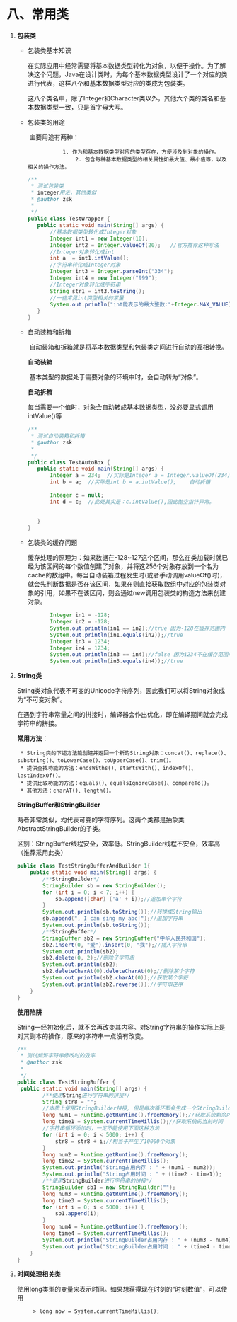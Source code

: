 # 八、常用类

1. **包装类**

    * 包装类基本知识

      ​		在实际应用中经常需要将基本数据类型转化为对象，以便于操作。为了解决这个问题，Java在设计类时，为每个基本数据类型设计了一个对应的类进行代表，这样八个和基本数据类型对应的类成为包装类。

      ​		这八个类名中，除了Integer和Character类以外，其他六个类的类名和基本数据类型一致，只是首字母大写。

   * 包装类的用途

     ​		主要用途有两种：

     				1. 作为和基本数据类型对应的类型存在，方便涉及到对象的操作。
        				2. 包含每种基本数据类型的相关属性如最大值、最小值等，以及相关的操作方法。

     ```java
     /**
      * 测试包装类
      * integer用法，其他类似
      * @author zsk
      *
      */
     public class TestWrapper {
     	public static void main(String[] args) {
     		//基本数据类型转化成Integer对象
     		Integer int1 = new Integer(10);
     		Integer int2 = Integer.valueOf(20);   //官方推荐这种写法
     		//Integer对象转化成int
     		int a  = int1.intValue();
     		//字符串转化成Integer对象
     		Integer int3 = Integer.parseInt("334");
     		Integer int4 = new Integer("999");
     		//Integer对象转化成字符串
     		String str1 = int3.toString();
     		//一些常见int类型相关的常量
     		System.out.println("int能表示的最大整数:"+Integer.MAX_VALUE);
     	}
     }
     ```

   * 自动装箱和拆箱

     ​		自动装箱和拆箱就是将基本数据类型和包装类之间进行自动的互相转换。

     **自动装箱**

     ​		基本类型的数据处于需要对象的环境中时，会自动转为“对象”。

     **自动拆箱**

     ​		每当需要一个值时，对象会自动转成基本数据类型，没必要显式调用intValue()等

     ```java
     /**
      * 测试自动装箱和拆箱
      * @author zsk
      *
      */
     public class TestAutoBox {
     	public static void main(String[] args) {
     		Integer a = 234;  //实际是Integer a = Integer.valueOf(234);  自动装箱
     		int b = a;  //实际是int b = a.intValue();    自动拆箱
     		
     		Integer c = null;
     		int d = c;  //此处其实是：c.intValue(),因此抛空指针异常。
     		
     		
     	}
     }
     ```

   * 包装类的缓存问题

     ​		缓存处理的原理为：如果数据在-128~127这个区间，那么在类加载时就已经为该区间的每个数值创建了对象，并将这256个对象存放到一个名为cache的数组中。每当自动装箱过程发生时(或者手动调用valueOf()时)，就会先判断数据是否在该区间，如果在则直接获取数组中对应的包装类对象的引用，如果不在该区间，则会通过new调用包装类的构造方法来创建对象。

     ```java
     		Integer in1 = -128;
     	    Integer in2 = -128;
     	    System.out.println(in1 == in2);//true 因为-128在缓存范围内
     	    System.out.println(in1.equals(in2));//true
     	    Integer in3 = 1234;
     	    Integer in4 = 1234;
     	    System.out.println(in3 == in4);//false 因为1234不在缓存范围内
     	    System.out.println(in3.equals(in4));//true
     ```

2. **String类**

   ​		String类对象代表不可变的Unicode字符序列，因此我们可以将String对象成为“不可变对象”。
   
   ​		在遇到字符串常量之间的拼接时，编译器会作出优化，即在编译期间就会完成字符串的拼接。
   
   **常用方法**：
   
   		* String类的下述方法能创建并返回一个新的String对象：concat()、replace()、substring()、toLowerCase()、toUpperCase()、trim()。
   		* 提供查找功能的方法：endsWiths()、startsWith()、indexOf()、lastIndexOf()。
   		* 提供比较功能的方法：equals()、equalsIgnoreCase()、compareTo()。
   		* 其他方法：charAT()、length()。
   
   **StringBuffer和StringBuilder**
   
   ​		两者非常类似，均代表可变的字符序列。这两个类都是抽象类AbstractStringBuilder的子类。
   
   ​		区别：StringBuffer线程安全，效率低。StringBuilder线程不安全，效率高（推荐采用此类）
   
   ```java
   public class TestStringBufferAndBuilder 1{
       public static void main(String[] args) {
           /**StringBuilder*/
           StringBuilder sb = new StringBuilder();
           for (int i = 0; i < 7; i++) {
               sb.append((char) ('a' + i));//追加单个字符
           }
           System.out.println(sb.toString());//转换成String输出
           sb.append(", I can sing my abc!");//追加字符串
           System.out.println(sb.toString());
           /**StringBuffer*/
           StringBuffer sb2 = new StringBuffer("中华人民共和国");
           sb2.insert(0, "爱").insert(0, "我");//插入字符串
           System.out.println(sb2);
           sb2.delete(0, 2);//删除子字符串
           System.out.println(sb2);
           sb2.deleteCharAt(0).deleteCharAt(0);//删除某个字符
           System.out.println(sb2.charAt(0));//获取某个字符
           System.out.println(sb2.reverse());//字符串逆序
       }
   }
   ```
   
   **使用陷阱**
   
   ​		String一经初始化后，就不会再改变其内容。对String字符串的操作实际上是对其副本的操作，原来的字符串一点没有改变。
   
   ```java
   /**
    * 测试频繁字符串修改时的效率
    * @author zsk
    *
    */
   public class TestStringBuffer {
   	public static void main(String[] args) {
           /**使用String进行字符串的拼接*/
           String str8 = "";
           //本质上使用StringBuilder拼接, 但是每次循环都会生成一个StringBuilder对象
           long num1 = Runtime.getRuntime().freeMemory();//获取系统剩余内存空间
           long time1 = System.currentTimeMillis();//获取系统的当前时间
           //字符串循环添加时，一定不能使用下面这种方法
           for (int i = 0; i < 5000; i++) {
               str8 = str8 + i;//相当于产生了10000个对象
           }
           long num2 = Runtime.getRuntime().freeMemory();
           long time2 = System.currentTimeMillis();
           System.out.println("String占用内存 : " + (num1 - num2));
           System.out.println("String占用时间 : " + (time2 - time1));
           /**使用StringBuilder进行字符串的拼接*/
           StringBuilder sb1 = new StringBuilder("");
           long num3 = Runtime.getRuntime().freeMemory();
           long time3 = System.currentTimeMillis();
           for (int i = 0; i < 5000; i++) {
               sb1.append(i);
           }
           long num4 = Runtime.getRuntime().freeMemory();
           long time4 = System.currentTimeMillis();
           System.out.println("StringBuilder占用内存 : " + (num3 - num4));
           System.out.println("StringBuilder占用时间 : " + (time4 - time3));
       }
   }
   ```
   
3. **时间处理相关类**

    ​		使用long类型的变量来表示时间。如果想获得现在时刻的“时刻数值”，可以使用

    		> long now = System.currentTimeMillis();

    

    